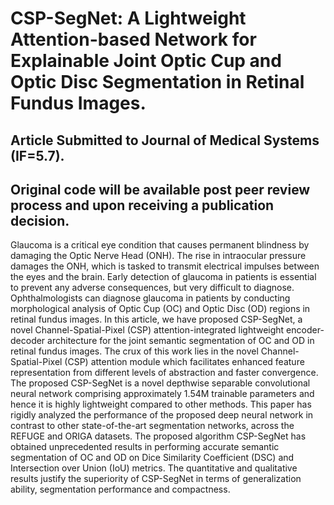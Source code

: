 # CSP-SegNet: A Lightweight Attention-based Network for Explainable Joint Optic Cup and Optic Disc Segmentation in Retinal Fundus Images.

## Article Submitted to Journal of Medical Systems (IF=5.7).
## Original code will be available post peer review process and upon receiving a publication decision.

Glaucoma is a critical eye condition that causes permanent blindness by damaging the Optic Nerve Head (ONH). The rise in intraocular pressure damages the ONH, which is tasked to transmit electrical impulses between the eyes and the brain. Early detection of glaucoma in patients is essential to prevent any adverse consequences, but very difficult to diagnose. Ophthalmologists can diagnose glaucoma in patients by conducting morphological analysis of Optic Cup (OC) and Optic Disc (OD) regions in retinal fundus images. In this article, we have proposed CSP-SegNet, a novel Channel-Spatial-Pixel (CSP) attention-integrated lightweight encoder-decoder architecture for the joint semantic segmentation of OC and OD in retinal fundus images. The crux of this work lies in the novel Channel-Spatial-Pixel (CSP) attention module which facilitates enhanced feature representation from different levels of abstraction and faster convergence. The proposed CSP-SegNet is a novel depthwise separable convolutional neural network comprising approximately 1.54M trainable parameters and hence it is highly lightweight compared to other methods. This paper has rigidly analyzed the performance of the proposed deep neural network in contrast to other state-of-the-art segmentation networks, across the REFUGE and ORIGA datasets. The proposed algorithm CSP-SegNet has obtained unprecedented results in performing accurate semantic segmentation of OC and OD on Dice Similarity Coefficient (DSC) and Intersection over Union (IoU) metrics. The quantitative and qualitative results justify the superiority of CSP-SegNet in terms of generalization ability, segmentation performance and compactness.
